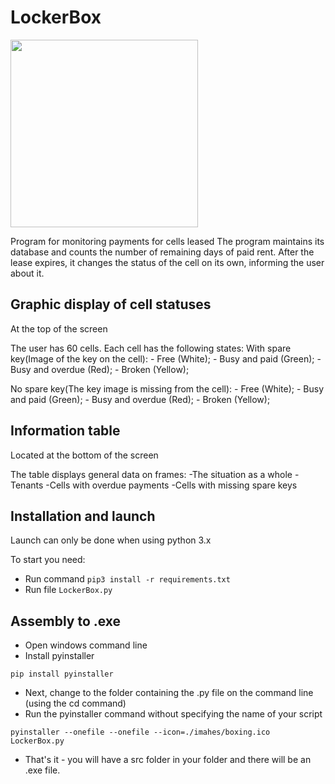 # LockerBox # 

<img src="https://drive.google.com/file/d/16880hWJFJtECP0MMX0eCZ5sgF3rKKpZI/view?usp=sharing" width="300">

Program for monitoring payments for cells leased
The program maintains its database and counts the number of remaining days of paid rent. 
After the lease expires, it changes the status of the cell on its own, informing the user about it.

## Graphic display of cell statuses ##
At the top of the screen

The user has 60 cells. Each cell has the following states:
  With spare key(Image of the key on the cell):
    - Free (White);
    - Busy and paid (Green);
    - Busy and overdue (Red);
    - Broken (Yellow);
    
  No spare key(The key image is missing from the cell):
    - Free (White);
    - Busy and paid (Green);
    - Busy and overdue (Red);
    - Broken (Yellow);
    
   
   
## Information table ## 
Located at the bottom of the screen

The table displays general data on frames: 
  -The situation as a whole 
  -Tenants 
  -Cells with overdue payments 
  -Cells with missing spare keys



## Installation and launch ## 
Launch can only be done when using python 3.x

To start you need:
  - Run command `pip3 install -r requirements.txt`
  - Run file `LockerBox.py`
  

## Assembly to .exe ##
  - Open windows command line
  - Install pyinstaller

  `pip install pyinstaller`

  - Next, change to the folder containing the .py file on the command line (using the cd command)
  - Run the pyinstaller command without specifying the name of your script

  `pyinstaller --onefile --onefile --icon=./imahes/boxing.ico LockerBox.py`

  - That's it - you will have a src folder in your folder and there will be an .exe file.
